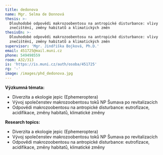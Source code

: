 ```yaml
---
title: dedonova
name: Mgr. Selma de Donnová
thesis: >-
  Dlouhodobé odpovědi makrozoobentosu na antropické disturbance: vlivy
  znečištění, změny habitatů a klimatických změn
thesisEn: >-
  Dlouhodobé odpovědi makrozoobentosu na antropické disturbance: vlivy
  znečištění, změny habitatů a klimatických změn
supervisor: 'Mgr. Jindřiška Bojková, Ph.D.'
email: 451725@mail.muni.cz
phone: 549498559
room: A32/313
is: 'https://is.muni.cz/auth/osoba/451725'
rg: '-'
image: /images/phd_dedonova.jpg
---
```

<div class="cz">

**Výzkumná témata:**

* Diverzita a ekologie jepic (Ephemeroptera)
* Vývoj společenstev makrozoobentosu toků NP Šumava po revitalizacích
* Odpovědi makrozoobentosu na antropické disturbance: eutrofizace, acidifikace, změny habitatů, klimatické změny

</div>

<div class="en">

**Research topics:**

* Diverzita a ekologie jepic (Ephemeroptera)
* Vývoj společenstev makrozoobentosu toků NP Šumava po revitalizacích
* Odpovědi makrozoobentosu na antropické disturbance: eutrofizace, acidifikace, změny habitatů, klimatické změny

</div>
